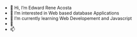 - 👋 Hi, I’m Edward Rene Acosta
- 👀 I’m interested in Web based database Applications
- 🌱 I’m currently learning Web Developement and Javascript 
- 💞️ 
- 📫 
